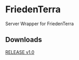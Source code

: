 # FriedenTerra
Server Wrapper for FriedenTerra

## Downloads
[RELEASE v1.0](https://github.com/danielmills/FriedenTerra/blob/master/build/FriedenTerra.jar?raw=true)
